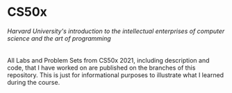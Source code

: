# CS50x
 *Harvard University's introduction to the intellectual enterprises of computer science and the art of programming*
<br>
<br>
<br>
All Labs and Problem Sets from CS50x 2021, including description and code, that I have worked on are published on the branches of this repository. This is just for informational purposes to illustrate what I learned during the course.
